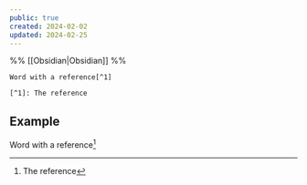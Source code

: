 ```yaml
---
public: true
created: 2024-02-02
updated: 2024-02-25
---
```

%%
[[Obsidian|Obsidian]]
%%

```markdwon
Word with a reference[^1]

[^1]: The reference
```

## Example
Word with a reference[^1]

[^1]: The reference